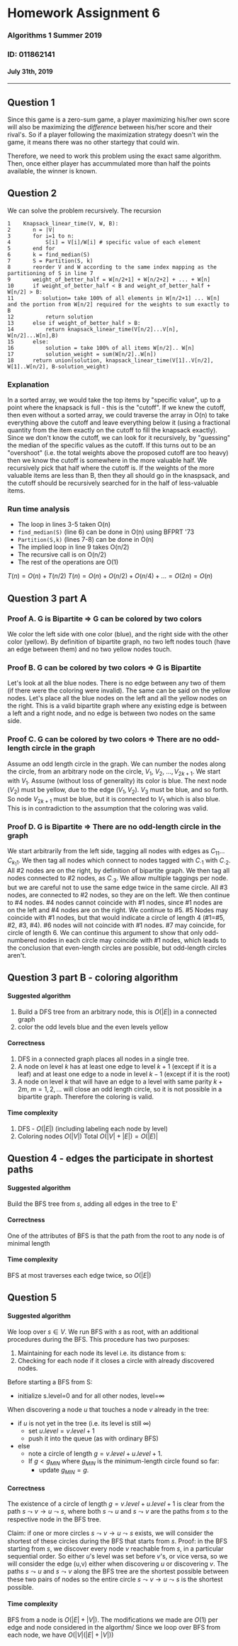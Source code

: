 # Homework Assignment 6
### Algorithms 1 Summer 2019
### ID: 011862141
#### July 31th, 2019
---

## Question 1
Since this game is a zero-sum game, a player maximizing his/her own score will also be maximizing the _difference_ between his/her score and their rival's. So if a player following the maximization strategy doesn't win the game, it means there was no other startegy that could win.

Therefore, we need to work this problem using the exact same algorithm. Then, once either player has accummulated more than half the points available, the winner is known.


## Question 2

We can solve the problem recursively.
The recursion 


    1    Knapsack_linear_time(V, W, B):
    2       n = |V|
    3       for i=1 to n:
    4           S[i] = V[i]/W[i] # specific value of each element
    5       end for
    6       k = find_median(S)
    7       S = Partition(S, k)
    8       reorder V and W according to the same index mapping as the partitioning of S in line 7
    9       weight_of_better_half = W[n/2+1] + W[n/2+2] + ... + W[n]
    10      if weight_of_better_half < B and weight_of_better_half + W[n/2] > B:
    11         solution= take 100% of all elements in W[n/2+1] ... W[n] and the portion from W[n/2] required for the weights to sum exactly to B
    12          return solution
    13      else if weight_of_better_half > B:
    14          return knapsack_linear_time(V[n/2]...V[n], W[n/2]...W[n],B)
    15      else:
    16          solution = take 100% of all items W[n/2].. W[n]
    17          solution_weight = sum(W[n/2]..W[n])
    18      return union(solution, knapsack_linear_time(V[1]..V[n/2], W[1]..W[n/2], B-solution_weight)


### Explanation
In a sorted array, we would take the top items by "specific value", up to a point where the knapsack is full - this is the "cutoff". If we knew the cutoff, then even without a sorted array, we could traverse the array in O(n) to take everything above the cutoff and leave everything below it (using a fractional quantity from the item exactly on the cutoff to fill the knapsack exactly).
Since we don't know the cutoff, we can look for it recursively, by "guessing" the median of the specific values as the cutoff. If this turns out to be an "overshoot" (i.e. the total weights above the proposed cutoff are too heavy) then we know the cutoff is somewhere in the more valuable half. We recursively pick that half where the cutoff is. If the weights of the more valuable items are less than B, then they all should go in the knaspsack, and the cutoff should be recursively searched for in the half of less-valuable items.

### Run time analysis
* The loop in lines 3-5 taken O(n)
* `find_median(S)` (line 6) can be done in O(n) using BFPRT '73
* `Partition(S,k)` (lines 7-8) can be done in O(n)
* The implied loop in line 9 takes O(n/2)
* The recursive call is on O(n/2)
* The rest of the operations are O(1)

$T(n) = O(n) + T(n/2)$
$T(n) = O(n) + O(n/2) + O(n/4) + \ldots = O(2n) = O(n)$


## Question 3 part A

### Proof A. G is Bipartite &rArr; G can be colored by two colors
We color the left side with one color (blue), and the right side with the other color (yellow). By definition of bipartite graph, no two left nodes touch (have an edge between them) and no two yellow nodes touch.

### Proof B. G can be colored by two colors &rArr; G is Bipartite  
Let's look at all the blue nodes. There is no edge between any two of them (if there were the coloring were invalid). The same can be said on the yellow nodes. Let's place all the blue nodes on the left and all the yellow nodes on the right. This is a valid bipartite graph where any existing edge is between a left and a right node, and no edge is between two nodes on the same side.


### Proof C. G can be colored by two colors &rArr; There are no odd-length circle in the graph
Assume an odd length circle in the graph. We can number the nodes along the circle, from an arbitrary node on the circle, $V_1,\ V_2,\ \ldots, V_{2k+1}$. We start with $V_1$. Assume (without loss of generality) its color is blue. The next node ($V_2$) must be yellow, due to the edge $(V_1,V_2)$. $V_3$ must be blue, and so forth. So node $V_{2k+1}$ must be blue, but it is connected to $V_1$ which is also blue. This is in contradiction to the assumption that the coloring was valid.


### Proof D. G is Bipartite &rArr; There are no odd-length circle in the graph
We start arbitrarily from the left side, tagging all nodes with edges as $C_{11} \ldots C_{k_1 1}$. We then tag all nodes which connect to nodes tagged with $C_{\cdot 1}$ with $C_{\cdot 2}$. All #2 nodes are on the right, by definition of bipartite graph. 
We then tag all nodes connected to #2 nodes, as $C_{\cdot 3}$. We allow multiple taggings per node. but we are careful not to use the same edge twice in the same circle. All #3 nodes, are connected to #2 nodes, so they are on the left. We then continue to #4 nodes. #4 nodes cannot coincide with #1 nodes, since #1 nodes are on the left and #4 nodes are on the right. We continue to #5. #5 Nodes may coincide with #1 nodes, but that would indicate a circle of length 4 (#1=#5, #2, #3, #4). #6 nodes will not coincide with #1 nodes. #7 may coincide, for circle of length 6. We can continue this argument to show that only odd-numbered nodes in each circle may coincide with #1 nodes, which leads to the conclusion that even-length circles are possible, but odd-length circles aren't.


## Question 3 part B - coloring algorithm
#### Suggested algorithm
1. Build a DFS tree from an arbitrary node, this is $O(|E|)$ in a connected graph
1. color the odd levels blue and the even levels yellow

#### Correctness
1. DFS in a connected graph places all nodes in a single tree.
1. A node on level $k$ has at least one edge to level $k+1$ (except if it is a leaf) and at least one edge to a node in level $k-1$ (except if it is the root)
1. A node on level $k$ that will have an edge to a level with same parity $k+2m,\ m=1,2,\ldots$ will close an odd length circle, so it is not possible in a bipartite graph. Therefore the coloring is valid.


#### Time complexity
1. DFS - $O(|E|)$ (including labeling each node by level)
1. Coloring nodes $O(|V|)$
Total $O(|V|+|E|)=O(|E)|$

## Question 4 - edges the participate in shortest paths
#### Suggested algorithm
Build the BFS tree from _s_, adding all edges in the tree to E'

#### Correctness
One of the attributes of BFS is that the path from the root to any node is of minimal length

#### Time complexity
BFS at most traverses each edge twice, so $O(|E|)$


## Question 5
#### Suggested algorithm
We loop over $s\in V$. We run BFS with $s$ as root, with an additional procedures during the BFS. This procedure has two purposes:
1. Maintaining for each node its level i.e. its distance from s: 
2. Checking for each node if it closes a circle with already discovered nodes.

Before starting a BFS from S:
- initialize s.level=0 and for all other nodes, level=&infin;

When discovering a node _u_ that touches a node _v_ already in the tree: 
- if _u_ is not yet in the tree (i.e. its level is still &infin;) 
    - set $u.level=v.level+1$
    - push it into the queue (as with ordinary BFS)
- else
    - note a circle of length $g=v.level+u.level+1$. 
    - If $g \lt g_{MIN}$ where $g_{MIN}$ is the minimum-length circle found so far:
        - update $g_{MIN}=g$.


#### Correctness
The existence of a circle of length $g=v.level+u.level+1$ is clear from the path $s \leadsto v \rightarrow u \leadsto s$, where both $s \leadsto u$ and $s \leadsto v$ are the paths from $s$ to the respective node in the BFS tree.

Claim: if one or more circles $s \leadsto v \rightarrow u \leadsto s$ exists, we will consider the shortest of these circles during the BFS that starts from $s$.
Proof: 
in the BFS starting from _s_, we discover every node _v_ reachable from _s_, in a particular sequential order. So either _u_'s level was set before _v_'s, or vice versa, so we will consider the edge (u,v) either when discovering _u_ or discovering _v_. The paths $s \leadsto u$ and $s \leadsto v$ along the BFS tree are the shortest possible between these two pairs of nodes so the entire circle $s \leadsto v \rightarrow u \leadsto s$  is the shortest possible.


#### Time complexity
BFS from a node is $O(|E|+|V|)$. The modifications we made are $O(1)$ per edge and node considered in the algorthm/
Since we loop over BFS from each node, we have $O(|V|(|E|+|V|))$
